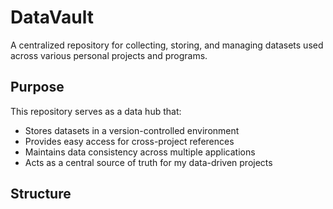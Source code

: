 # DataVault

A centralized repository for collecting, storing, and managing datasets used across various personal projects and programs.

## Purpose

This repository serves as a data hub that:
- Stores datasets in a version-controlled environment
- Provides easy access for cross-project references
- Maintains data consistency across multiple applications
- Acts as a central source of truth for my data-driven projects

## Structure 